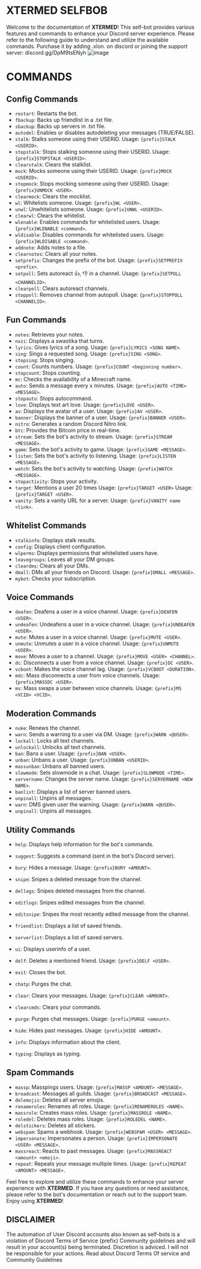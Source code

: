 


# XTERMED SELFBOB

Welcome to the documentation of **XTERMED**! This self-bot provides various features and commands to enhance your Discord server experience. Please refer to the following guide to understand and utilize the available commands. 
Purchase it by adding .xlon. on discord or joining the support server: discord.gg/DpM9tsENyh
![image](https://github.com/Alone-bat/Xtermed/assets/81104977/65e05443-5a7a-4927-b9b4-340ce071ca65)

# COMMANDS
## Config Commands

- `restart`: Restarts the bot.
- `fbackup`: Backs up friendlist in a .txt file.
- `sbackup`: Backs up servers in .txt file.
- `autodel`: Enables or disables autodeleting your messages (TRUE/FALSE).
- `stalk`: Stalks someone using their USERID. Usage: `{prefix}STALK <USERID>`.
- `stopstalk`: Stops stalking someone using their USERID. Usage: `{prefix}STOPSTALK <USERID>`.
- `clearstalk`: Clears the stalklist.
- `mock`: Mocks someone using their USERID. Usage: `{prefix}MOCK <USERID>`.
- `stopmock`: Stops mocking someone using their USERID. Usage: `{prefix}UNMOCK <USER>`.
- `clearmock`: Clears the mocklist.
- `wl`: Whitelists someone. Usage: `{prefix}WL <USER>`.
- `unwl`: Unwhitelists someone. Usage: `{prefix}UNWL <USERID>`.
- `clearwl`: Clears the whitelist.
- `wlenable`: Enables commands for whitelisted users. Usage: `{prefix}WLENABLE <command>`.
- `wldisable`: Disables commands for whitelisted users. Usage: `{prefix}WLDISABLE <command>`.
- `addnote`: Adds notes to a file.
- `clearnotes`: Clears all your notes.
- `setprefix`: Changes the prefix of the bot. Usage: `{prefix}SETPREFIX <prefix>`.
- `setpoll`: Sets autoreact 👍, 👎 in a channel. Usage: `{prefix}SETPOLL <CHANNELID>`.
- `clearpoll`: Clears autoreact channels.
- `stoppoll`: Removes channel from autopoll. Usage: `{prefix}STOPPOLL <CHANNELID>`.

## Fun Commands

- `notes`: Retrieves your notes.
- `nxzi`: Displays a swastika that turns.
- `lyrics`: Gives lyrics of a song. Usage: `{prefix}LYRICS <SONG NAME>`.
- `sing`: Sings a requested song. Usage: `{prefix}SING <SONG>`.
- `stopsing`: Stops singing.
- `count`: Counts numbers. Usage: `{prefix}COUNT <beginning number>`.
- `stopcount`: Stops counting.
- `mc`: Checks the availability of a Minecraft name.
- `auto`: Sends a message every x minutes. Usage: `{prefix}AUTO <TIME> <MESSAGE>`.
- `stopauto`: Stops autocommand.
- `love`: Displays text art love. Usage: `{prefix}LOVE <USER>`.
- `av`: Displays the avatar of a user. Usage: `{prefix}AV <USER>`.
- `banner`: Displays the banner of a user. Usage: `{prefix}BANNER <USER>`.
- `nitro`: Generates a random Discord Nitro link.
- `btc`: Provides the Bitcoin price in real-time.
- `stream`: Sets the bot's activity to stream. Usage: `{prefix}STREAM <MESSAGE>`.
- `game`: Sets the bot's activity to game. Usage: `{prefix}GAME <MESSAGE>`.
- `listen`: Sets the bot's activity to listening. Usage: `{prefix}LISTEN <MESSAGE>`.
- `watch`: Sets the bot's activity to watching. Usage: `{prefix}WATCH <MESSAGE>`.
- `stopactivity`: Stops your activity.
- `target`: Mentions a user 20 times Usage: `{prefix}TARGET <USER>` Usage: `{prefix}TARGET <USER>`.
- `vanity`: Sets a vanity URL for a server. Usage: `{prefix}VANITY name <link>`.

## Whitelist Commands

- `stalkinfo`: Displays stalk results.
- `config`: Displays client configuration.
- `wlperms`: Displays permissions that whitelisted users have.
- `leavegroups`: Leaves all your DM groups.
- `cleardms`: Clears all your DMs.
- `dmall`: DMs all your friends on Discord. Usage: `{prefix}DMALL <MESSAGE>`.
- `mybot`: Checks your subscription.

## Voice Commands

- `deafen`: Deafens a user in a voice channel. Usage: `{prefix}DEAFEN <USER>`.
- `undeafen`: Undeafens a user in a voice channel. Usage: `{prefix}UNDEAFEN <USER>`.
- `mute`: Mutes a user in a voice channel. Usage: `{prefix}MUTE <USER>`.
- `unmute`: Unmutes a user in a voice channel. Usage: `{prefix}UNMUTE <USER>`.
- `move`: Moves a user to a channel. Usage: `{prefix}MOVE <USER> <CHANNEL>`.
- `dc`: Disconnects a user from a voice channel. Usage: `{prefix}DC <USER>`.
- `vcboot`: Makes the voice channel lag. Usage: `{prefix}VCBOOT <DURATION>`.
- `mdc`: Mass disconnects a user from voice channels. Usage: `{prefix}MASSDC <USER>`.
- `ms`: Mass swaps a user between voice channels. Usage: `{prefix}MS <VCID> <VCID>`.

## Moderation Commands

- `nuke`: Renews the channel.
- `warn`: Sends a warning to a user via DM. Usage: `{prefix}WARN <@USER>`.
- `lockall`: Locks all text channels.
- `unlockall`: Unlocks all text channels.
- `ban`: Bans a user. Usage: `{prefix}BAN <USER>`.
- `unban`: Unbans a user. Usage: `{prefix}UNBAN <USERID>`.
- `massunban`: Unbans all banned users.
- `slowmode`: Sets slowmode in a chat. Usage: `{prefix}SLOWMODE <TIME>`.
- `servername`: Changes the server name. Usage: `{prefix}SERVERNAME <NEW NAME>`.
- `banlist`: Displays a list of server banned users.
- `unpinall`: Unpins all messages.
- `warn`: DMS given user the warning. Usage: `{prefix}WARN <@USER>`.
- `unpinall`: Unpins all messages.

## Utility Commands

- `help`: Displays help information for the bot's commands.
- `suggest`: Suggests a command (sent in the bot's Discord server).
- `bury`: Hides a message. Usage: `{prefix}BURY <AMOUNT>`.
- `snipe`: Snipes a deleted message from the channel.
- `dellogs`: Snipes deleted messages from the channel.
- `editlogs`: Snipes edited messages from the channel.
- `editsnipe`: Snipes the most recently edited message from the channel.
- `friendlist`: Displays a list of saved friends.
- `serverlist`: Displays a list of saved servers.
- `ui`: Displays userinfo of a user.
- `delf`: Deletes a mentioned friend. Usage: `{prefix}DELF <USER>`.
- `exit`: Closes the bot.
- `chatp`: Purges the chat.
- `clear`: Clears your messages. Usage: `{prefix}CLEAR <AMOUNT>`.


- `clearcmds`: Clears your commands.
- `purge`: Purges chat messages. Usage: `{prefix}PURGE <amount>`.
- `hide`: Hides past messages. Usage: `{prefix}HIDE <AMOUNT>`.
- `info`: Displays information about the client.
- `typing`: Displays as typing.

## Spam Commands

- `massp`: Masspings users. Usage: `{prefix}MASSP <AMOUNT> <MESSAGE>`.
- `broadcast`: Messages all guilds. Usage: `{prefix}BROADCAST <MESSAGE>`.
- `delemojis`: Deletes all server emojis.
- `renameroles`: Renames all roles. Usage: `{prefix}RENAMEROLES <NAME>`.
- `massrole`: Creates mass roles. Usage: `{prefix}MASSROLE <NAME>`.
- `roledel`: Deletes mass roles. Usage: `{prefix}ROLEDEL <NAME>`.
- `delstickers`: Deletes all stickers.
- `webspam`: Spams a webhook. Usage: `{prefix}WEBSPAM <USER> <MESSAGE>`.
- `impersonate`: Impersonates a person. Usage: `{prefix}IMPERSONATE <USER> <MESSAGE>`.
- `massreact`: Reacts to past messages. Usage: `{prefix}MASSREACT <amount> <emoji>`.
- `repeat`: Repeats your message multiple times. Usage: `{prefix}REPEAT <AMOUNT> <MESSAGE>`.

Feel free to explore and utilize these commands to enhance your server experience with **XTERMED**. If you have any questions or need assistance, please refer to the bot's documentation or reach out to the support team. Enjoy using **XTERMED**!
## DISCLAIMER
The automation of User Discord accounts also known as self-bots is a violation of Discord Terms of Service {prefix} Community guidelines and will result in your account(s) being terminated. Discretion is adviced. I will not be responsible for your actions. Read about Discord Terms Of service and Community Guidelines
